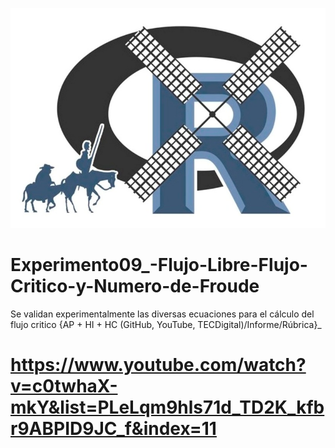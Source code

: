 ![alt test](/R.jpg)

# Experimento09_-Flujo-Libre-Flujo-Critico-y-Numero-de-Froude
Se validan experimentalmente las diversas ecuaciones para el cálculo del flujo critico {AP + HI + HC (GitHub, YouTube, TECDigital)/Informe/Rúbrica}_

# https://www.youtube.com/watch?v=c0twhaX-mkY&list=PLeLqm9hls71d_TD2K_kfbr9ABPID9JC_f&index=11
